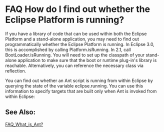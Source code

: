 

FAQ How do I find out whether the Eclipse Platform is running?
==============================================================

If you have a library of code that can be used within both the Eclipse Platform and a stand-alone application, you may need to find out programmatically whether the Eclipse Platform is running. In Eclipse 3.0, this is accomplished by calling Platform.isRunning. In 2.1, call BootLoader.isRunning. You will need to set up the classpath of your stand-alone application to make sure that the boot or runtime plug-in's library is reachable. Alternatively, you can reference the necessary class via reflection.

  

  
You can find out whether an Ant script is running from within Eclipse by querying the state of the variable eclipse.running. You can use this information to specify targets that are built only when Ant is invoked from within Eclipse:

   <target name="properties" if="eclipse.running"/>

  

  

  

See Also:
---------

[FAQ\_What\_is_Ant?](./FAQ_What_is_Ant.md "FAQ What is Ant?")

